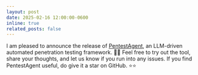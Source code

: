 ```yaml
---
layout: post
date: 2025-02-16 12:00:00-0600
inline: true
related_posts: false
---
```


I am pleased to announce the release of [PentestAgent](https://github.com/nbshenxm/pentest-agent), an LLM-driven automated penetration testing framework. :tada::tada: Feel free to try out the tool, share your thoughts, and let us know if you run into any issues. If you find PentestAgent useful, do give it a star on GitHub. :star::star:
